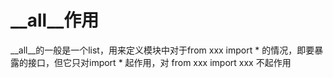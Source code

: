 # __all__作用

__all__的一般是一个list，用来定义模块中对于from xxx import * 的情况，即要暴露的接口，但它只对import * 起作用，对 from xxx import xxx 不起作用
